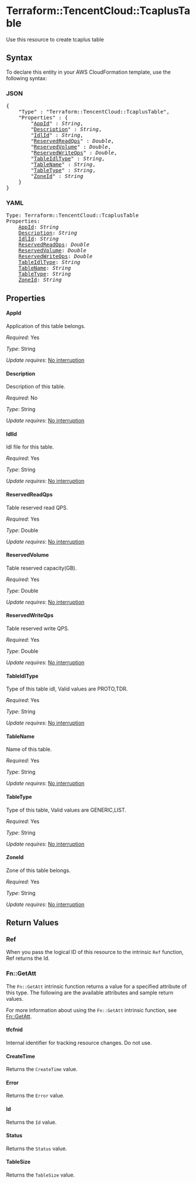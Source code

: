 # Terraform::TencentCloud::TcaplusTable

Use this resource to create tcaplus table

## Syntax

To declare this entity in your AWS CloudFormation template, use the following syntax:

### JSON

<pre>
{
    "Type" : "Terraform::TencentCloud::TcaplusTable",
    "Properties" : {
        "<a href="#appid" title="AppId">AppId</a>" : <i>String</i>,
        "<a href="#description" title="Description">Description</a>" : <i>String</i>,
        "<a href="#idlid" title="IdlId">IdlId</a>" : <i>String</i>,
        "<a href="#reservedreadqps" title="ReservedReadQps">ReservedReadQps</a>" : <i>Double</i>,
        "<a href="#reservedvolume" title="ReservedVolume">ReservedVolume</a>" : <i>Double</i>,
        "<a href="#reservedwriteqps" title="ReservedWriteQps">ReservedWriteQps</a>" : <i>Double</i>,
        "<a href="#tableidltype" title="TableIdlType">TableIdlType</a>" : <i>String</i>,
        "<a href="#tablename" title="TableName">TableName</a>" : <i>String</i>,
        "<a href="#tabletype" title="TableType">TableType</a>" : <i>String</i>,
        "<a href="#zoneid" title="ZoneId">ZoneId</a>" : <i>String</i>
    }
}
</pre>

### YAML

<pre>
Type: Terraform::TencentCloud::TcaplusTable
Properties:
    <a href="#appid" title="AppId">AppId</a>: <i>String</i>
    <a href="#description" title="Description">Description</a>: <i>String</i>
    <a href="#idlid" title="IdlId">IdlId</a>: <i>String</i>
    <a href="#reservedreadqps" title="ReservedReadQps">ReservedReadQps</a>: <i>Double</i>
    <a href="#reservedvolume" title="ReservedVolume">ReservedVolume</a>: <i>Double</i>
    <a href="#reservedwriteqps" title="ReservedWriteQps">ReservedWriteQps</a>: <i>Double</i>
    <a href="#tableidltype" title="TableIdlType">TableIdlType</a>: <i>String</i>
    <a href="#tablename" title="TableName">TableName</a>: <i>String</i>
    <a href="#tabletype" title="TableType">TableType</a>: <i>String</i>
    <a href="#zoneid" title="ZoneId">ZoneId</a>: <i>String</i>
</pre>

## Properties

#### AppId

Application of this table belongs.

_Required_: Yes

_Type_: String

_Update requires_: [No interruption](https://docs.aws.amazon.com/AWSCloudFormation/latest/UserGuide/using-cfn-updating-stacks-update-behaviors.html#update-no-interrupt)

#### Description

Description of this table.

_Required_: No

_Type_: String

_Update requires_: [No interruption](https://docs.aws.amazon.com/AWSCloudFormation/latest/UserGuide/using-cfn-updating-stacks-update-behaviors.html#update-no-interrupt)

#### IdlId

Idl file for this table.

_Required_: Yes

_Type_: String

_Update requires_: [No interruption](https://docs.aws.amazon.com/AWSCloudFormation/latest/UserGuide/using-cfn-updating-stacks-update-behaviors.html#update-no-interrupt)

#### ReservedReadQps

Table reserved read QPS.

_Required_: Yes

_Type_: Double

_Update requires_: [No interruption](https://docs.aws.amazon.com/AWSCloudFormation/latest/UserGuide/using-cfn-updating-stacks-update-behaviors.html#update-no-interrupt)

#### ReservedVolume

Table reserved capacity(GB).

_Required_: Yes

_Type_: Double

_Update requires_: [No interruption](https://docs.aws.amazon.com/AWSCloudFormation/latest/UserGuide/using-cfn-updating-stacks-update-behaviors.html#update-no-interrupt)

#### ReservedWriteQps

Table reserved write QPS.

_Required_: Yes

_Type_: Double

_Update requires_: [No interruption](https://docs.aws.amazon.com/AWSCloudFormation/latest/UserGuide/using-cfn-updating-stacks-update-behaviors.html#update-no-interrupt)

#### TableIdlType

Type of this table idl, Valid values are PROTO,TDR.

_Required_: Yes

_Type_: String

_Update requires_: [No interruption](https://docs.aws.amazon.com/AWSCloudFormation/latest/UserGuide/using-cfn-updating-stacks-update-behaviors.html#update-no-interrupt)

#### TableName

Name of this table.

_Required_: Yes

_Type_: String

_Update requires_: [No interruption](https://docs.aws.amazon.com/AWSCloudFormation/latest/UserGuide/using-cfn-updating-stacks-update-behaviors.html#update-no-interrupt)

#### TableType

Type of this table, Valid values are GENERIC,LIST.

_Required_: Yes

_Type_: String

_Update requires_: [No interruption](https://docs.aws.amazon.com/AWSCloudFormation/latest/UserGuide/using-cfn-updating-stacks-update-behaviors.html#update-no-interrupt)

#### ZoneId

Zone of this table belongs.

_Required_: Yes

_Type_: String

_Update requires_: [No interruption](https://docs.aws.amazon.com/AWSCloudFormation/latest/UserGuide/using-cfn-updating-stacks-update-behaviors.html#update-no-interrupt)

## Return Values

### Ref

When you pass the logical ID of this resource to the intrinsic `Ref` function, Ref returns the Id.

### Fn::GetAtt

The `Fn::GetAtt` intrinsic function returns a value for a specified attribute of this type. The following are the available attributes and sample return values.

For more information about using the `Fn::GetAtt` intrinsic function, see [Fn::GetAtt](https://docs.aws.amazon.com/AWSCloudFormation/latest/UserGuide/intrinsic-function-reference-getatt.html).

#### tfcfnid

Internal identifier for tracking resource changes. Do not use.

#### CreateTime

Returns the <code>CreateTime</code> value.

#### Error

Returns the <code>Error</code> value.

#### Id

Returns the <code>Id</code> value.

#### Status

Returns the <code>Status</code> value.

#### TableSize

Returns the <code>TableSize</code> value.

